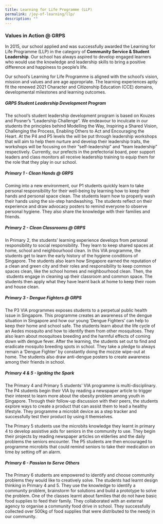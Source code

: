 ```yaml
---
title: Learning for Life Programme (LLP)
permalink: /joy-of-learning/llp/
description: ""
---
```

### **Values in Action @ GRPS**

In 2015, our school applied and was successfully awarded the Learning for Life Programme (LLP) in the category of **Community Service & Student Leadership**. Our school has always aspired to develop engaged learners who would use the knowledge and leadership skills to bring a positive difference and happiness to people’s life. 

Our school’s Learning for Life Programme is aligned with the school’s vision, mission and values and are age appropriate. The learning experiences aptly fit the renewed 2021 Character and Citizenship Education (CCE) domains, developmental milestones and learning outcomes.

##### **GRPS Student Leadership Development Program**

The school’s student leadership development program is based on Kouzes and Posner’s “Leadership Challenge”. We endeavour to inculcate in our students the principles behind Modelling the Way, Inspiring a Shared Vision, Challenging the Process, Enabling Others to Act and Encouraging the Heart. At the P4 and P5 levels the will be put through leadership workshops that will aim to help them nurture and develop their leadership traits, the workshops will be focusing on their “self-leadership” and “team leadership” respectively. Currently, our prefects in the prefectorial board, peer support leaders and class monitors all receive leadership training to equip them for the role that they play in our school.

##### **Primary 1 - Clean Hands @ GRPS**

Coming into a new environment, our P1 students quickly learn to take personal responsibility for their well-being by learning how to keep their hands and personal space clean. The students learn how to properly wash their hands using the six-step handwashing. The students reflect on their experience and draw advocacy posters to remind everyone to observe personal hygiene. They also share the knowledge with their families and friends.


##### **Primary 2 - Clean Classrooms @ GRPS**

In Primary 2, the students’ learning experience develops from personal responsibility to social responsibility. They learn to keep shared spaces at home, school and neighbourhood clean. In this VIA programme, the students get to learn the early history of the hygiene conditions of Singapore. The students also learn how Singapore earned the reputation of a clean and green city and their roles and responsibility to keep common spaces clean, like the school homes and neighbourhood clean. Then, the  students engage in cleaning up their classroom and common space. The students then apply what they have learnt back at home to keep their room and house clean.


##### **Primary 3 - Dengue Fighters @ GRPS**

The P3 VIA programmes exposes students to a perpetual public health issue in Singapore. This programme creates an awareness of the dengue situation in Singapore and how our young ‘Dengue Fighters’ can help to keep their home and school safe. The students learn about the life cycle of an Aedes mosquito and how to identify them from other mosquitoes. They also learn about mosquitoes breeding and the harmful effects of coming down with dengue fever. After the learning, the students set out to find and eradicate mosquito breeding spots in school. They take a pledge to always remain a ‘Dengue Fighter’ by constantly doing the mozzie wipe-out at home. The students also draw anti-dengue posters to create awareness among their friends in school.


##### **Primary 4 & 5 - Igniting the Spark**

The Primary 4 and Primary 5 students’ VIA programme is multi-disciplinary. The P4 students begin their VIA by reading a newspaper article to trigger their interest to learn more about the obesity problem among youth in Singapore. Through their follow-up discussion with their peers, the students explore ways to create a product that can assist them to lead a healthy lifestyle. They programme a microbit device as a step tracker and successfully test their product by using it themselves.

The Primary 5 students use the microbits knowledge they learnt in primary 4 to develop assistive aids for seniors in the community to use. They begin their projects by reading newspaper articles on elderlies and the daily problems the seniors encounter. The P5 students are then encouraged to programme microbits that could remind seniors to take their medication on time by setting off an alarm.


##### **Primary 6 - Passion to Serve Others**

The Primary 6 students are empowered to identify and choose community problems they would like to creatively solve. The students had learnt design thinking in Primary 4 and 5. They use the knowledge to identify a community problem, brainstorm for solutions and build a prototype to solve the problem. One of the classes learnt about families that do not have basic food supplies to feed their family. They collaborated with an external agency to organise a community food drive in school. They successfully collected over 500kg of food supplies that were distributed to the needy in our community.